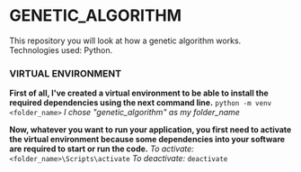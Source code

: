 # GENETIC_ALGORITHM
This repository you will look at how a genetic algorithm works. Technologies used: Python.

### VIRTUAL ENVIRONMENT
**First of all, I've created a virtual environment to be able to install the required dependencies using the next command line.**
`python -m venv <folder_name>`
*I chose "genetic_algorithm" as my folder_name*

**Now, whatever you want to run your application, you first need to activate the virtual environment because some dependencies into your software are required to start or run the code.**
*To activate:* `<folder_name>\Scripts\activate`
*To deactivate:* `deactivate`